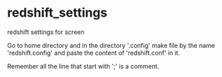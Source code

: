# redshift_settings
redshift settings for screen

Go to home directory and in the directory '.config' make file by the name 'redshift.config'
and paste the content of 'redshift.conf' in it.

Remember all the line that start with ';' is a comment.
